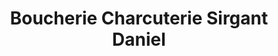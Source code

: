 ---
title: "Boucherie Charcuterie Sirgant Daniel"
url: /saint-girons/boucherie-charcuterie-sirgant-daniel/
shop: boucherie
---